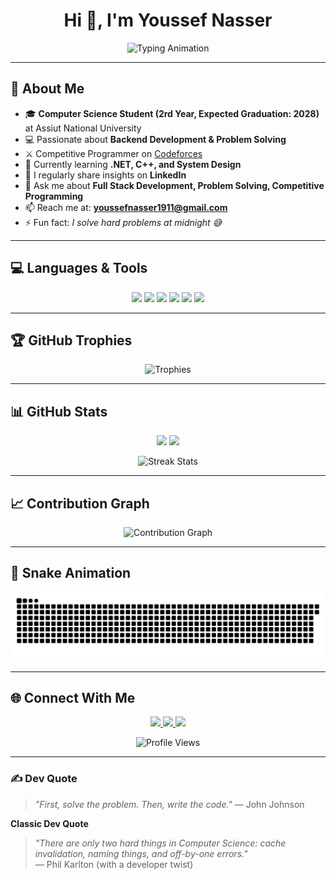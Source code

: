 <h1 align="center">Hi 👋, I'm Youssef Nasser</h1>

<p align="center">
  <img src="https://readme-typing-svg.herokuapp.com?font=Fira+Code&pause=1000&color=00C4FF&center=true&vCenter=true&width=500&lines=Full+Stack+Developer;Software+Engineer;Problem+Solver;C%2B%2B+%26+C%23+Programmer;Competitive+Programmer;Always+Learning" alt="Typing Animation" />
</p>

---

## 🚀 About Me
- 🎓 **Computer Science Student (2rd Year, Expected Graduation: 2028)** at Assiut National University  
- 💻 Passionate about **Backend Development & Problem Solving**  
- ⚔️ Competitive Programmer on [Codeforces](https://codeforces.com/profile/youssefnasser2006)  
- 🌱 Currently learning **.NET, C++, and System Design**  
- 📝 I regularly share insights on **LinkedIn**  
- 💬 Ask me about **Full Stack Development, Problem Solving, Competitive Programming**  
- 📫 Reach me at: **youssefnasser1911@gmail.com**  
- ⚡ Fun fact: *I solve hard problems at midnight 😅*  

---

## 💻 Languages & Tools
<p align="center">
  <img src="https://img.shields.io/badge/C-00599C?style=for-the-badge&logo=c&logoColor=white"/>
  <img src="https://img.shields.io/badge/C++-00599C?style=for-the-badge&logo=cplusplus&logoColor=white"/>
  <img src="https://img.shields.io/badge/C%23-239120?style=for-the-badge&logo=c-sharp&logoColor=white"/>
  <img src="https://img.shields.io/badge/Python-3776AB?style=for-the-badge&logo=python&logoColor=white"/>
  <img src="https://img.shields.io/badge/VS%20Code-0078d7?style=for-the-badge&logo=visual-studio-code&logoColor=white"/>
  <img src="https://img.shields.io/badge/Visual%20Studio-5C2D91?style=for-the-badge&logo=visual-studio&logoColor=white"/>
</p>

---

## 🏆 GitHub Trophies
<p align="center">
  <img src="https://github-profile-trophy.vercel.app/?username=YoussefNasser1911&theme=darkhub&row=2&column=8" alt="Trophies" />
</p>

---

## 📊 GitHub Stats
<p align="center">
  <img src="https://github-readme-stats.vercel.app/api?username=YoussefNasser1911&show_icons=true&theme=tokyonight" height="150"/>
  <img src="https://github-readme-stats.vercel.app/api/top-langs?username=YoussefNasser1911&layout=compact&theme=tokyonight" height="150"/>
</p>

<p align="center">
  <img src="https://github-readme-streak-stats.herokuapp.com/?user=YoussefNasser1911&theme=tokyonight" alt="Streak Stats"/>
</p>

---

## 📈 Contribution Graph
<p align="center">
  <img src="https://github-readme-activity-graph.vercel.app/graph?username=YoussefNasser1911&bg_color=0D1117&color=00d4ff&line=00d4ff&point=ffffff&area=true&hide_border=true&custom_title=💻%20My%20Coding%20Journey" alt="Contribution Graph" />
</p>

---

## 🐍 Snake Animation
<p align="center">
  <picture>
    <source media="(prefers-color-scheme: dark)" srcset="https://raw.githubusercontent.com/YoussefNasser1911/YoussefNasser1911/output/snake-dark.svg" />
    <source media="(prefers-color-scheme: light)" srcset="https://raw.githubusercontent.com/YoussefNasser1911/YoussefNasser1911/output/snake.svg" />
    <img alt="github-snake" src="https://raw.githubusercontent.com/YoussefNasser1911/YoussefNasser1911/output/snake.svg" />
  </picture>
</p>

---

## 🌐 Connect With Me
<p align="center">
  <a href="https://www.linkedin.com/in/youssef-nasser-023938352/" target="_blank">
    <img src="https://img.shields.io/badge/LinkedIn-0077B5?style=for-the-badge&logo=linkedin&logoColor=white"/>
  </a>
  <a href="https://www.facebook.com/youssef.nasser.544508/?locale=ar_AR" target="_blank">
    <img src="https://img.shields.io/badge/Facebook-1877F2?style=for-the-badge&logo=facebook&logoColor=white"/>
  </a>
  <a href="https://codeforces.com/profile/youssefnasser2006" target="_blank">
    <img src="https://img.shields.io/badge/Codeforces-1F8ACB?style=for-the-badge&logo=codeforces&logoColor=white"/>
  </a>
</p>

<p align="center">
  <img src="https://komarev.com/ghpvc/?username=YoussefNasser1911&style=flat-square&color=blue" alt="Profile Views"/>
</p>

---

### ✍️ Dev Quote
> *"First, solve the problem. Then, write the code."* — John Johnson  

**Classic Dev Quote**  
> *"There are only two hard things in Computer Science: cache invalidation, naming things, and off-by-one errors."*  
— Phil Karlton (with a developer twist)  

